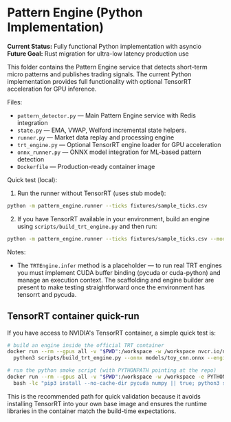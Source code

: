 Pattern Engine (Python Implementation)
======================================

**Current Status:** Fully functional Python implementation with asyncio  
**Future Goal:** Rust migration for ultra-low latency production use

This folder contains the Pattern Engine service that detects short-term micro patterns
and publishes trading signals. The current Python implementation provides full functionality
with optional TensorRT acceleration for GPU inference.

Files:
- `pattern_detector.py` — Main Pattern Engine service with Redis integration
- `state.py` — EMA, VWAP, Welford incremental state helpers.
- `runner.py` — Market data replay and processing engine
- `trt_engine.py` — Optional TensorRT engine loader for GPU acceleration
- `onnx_runner.py` — ONNX model integration for ML-based pattern detection
- `Dockerfile` — Production-ready container image

Quick test (local):

1. Run the runner without TensorRT (uses stub model):

```bash
python -m pattern_engine.runner --ticks fixtures/sample_ticks.csv
```

2. If you have TensorRT available in your environment, build an engine using
   `scripts/build_trt_engine.py` and then run:

```bash
python -m pattern_engine.runner --ticks fixtures/sample_ticks.csv --model-engine /path/to/model.engine
```

Notes:
- The `TRTEngine.infer` method is a placeholder — to run real TRT engines you
  must implement CUDA buffer binding (pycuda or cuda-python) and manage an
  execution context. The scaffolding and engine builder are present to make
  testing straightforward once the environment has tensorrt and pycuda.

TensorRT container quick-run
---------------------------

If you have access to NVIDIA's TensorRT container, a simple quick test is:

```bash
# build an engine inside the official TRT container
docker run --rm --gpus all -v "$PWD":/workspace -w /workspace nvcr.io/nvidia/tensorrt:23.11-py3 \
  python3 scripts/build_trt_engine.py --onnx models/toy_cnn.onnx --engine models/toy_cnn.engine --max_workspace=256M --fp16

# run the python smoke script (with PYTHONPATH pointing at the repo)
docker run --rm --gpus all -v "$PWD":/workspace -w /workspace -e PYTHONPATH=/workspace nvcr.io/nvidia/tensorrt:23.11-py3 \
  bash -lc "pip3 install --no-cache-dir pycuda numpy || true; python3 scripts/_trt_smoke_cnn.py"
```

This is the recommended path for quick validation because it avoids installing
TensorRT into your own base image and ensures the runtime libraries in the
container match the build-time expectations.
